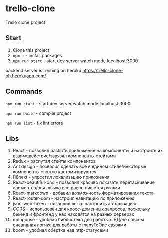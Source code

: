 # trello-clone
Trello clone project
## Start
1. Clone this project
1. ```npm i``` - install packages  
1. ```npm run start``` - start dev server watch mode localhost:3000 

backend server is running on heroku https://trello-clone-bh.herokuapp.com/

## Commands
```npm run start``` - start dev server watch mode localhost:3000 

```npm run build``` - compile project

```npm run lint``` - fix lint errors

## Libs
1. React - позволил разбить приложение на компоненты и настроить их взаимодействие/завязал компоненты стейтами
2. Redux - распутал стейты компонентов
3. Ant design - позволил сделать все в едином стиле/некоторые компоненты сложно кастомизируются
4. i18next - упростил локализацию приложения
5. React-beautiful-dnd - позволил красиво показать перетаскивание элементов/вся логика все равно пишется руками
6. React-markdown - добавил возможность форматирования текста
7. React-router-dom - настроил навигацию по приложению
8. json-web-token - позволил легко настроить авторизацию
9. CORS - использован для кросс-доменных запросов, поскольку бекенд и фронтенд у нас находятся на разных серверах
10. mongoose - удобная библиотека для работы с БД/не совсем очевидная логика для работы с manyToOne связями
11. boom - удобная обертка над http-статусами 
